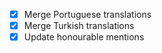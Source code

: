 * [x] Merge Portuguese translations
* [x] Merge Turkish translations
* [x] Update honourable mentions
